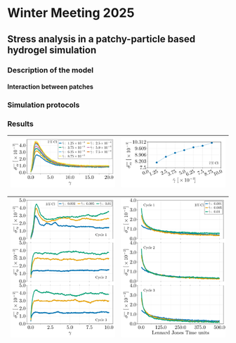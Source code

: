 # Winter Meeting 2025

## Stress analysis in a patchy-particle based hydrogel simulation


### Description of the model

#### Interaction between patches

### Simulation protocols

### Results


| ![Stress](https://github.com/FranVT/NanoTech-Masters/blob/main/Tesis/WinterMeeting2025/poster/figStress.png) | ![Yield Stress](https://github.com/FranVT/NanoTech-Masters/blob/main/Tesis/WinterMeeting2025/poster/figYieldStress.png) |
|----|----|

| ![Deformation](https://github.com/FranVT/NanoTech-Masters/blob/main/Tesis/WinterMeeting2025/poster/figDef.png) | ![Relaxation](https://github.com/FranVT/NanoTech-Masters/blob/main/Tesis/WinterMeeting2025/poster/figRlx.png) |
|----|----|

